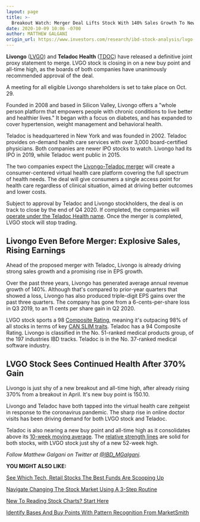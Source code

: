 ```yaml
---
layout: page
title: >-
  Breakout Watch: Merger Deal Lifts Stock With 140% Sales Growth To New Buy Zone
date: 2020-10-09 10:06 -0700
author: MATTHEW GALGANI
origin_url: https://www.investors.com/research/ibd-stock-analysis/lvgo-stock-near-new-buy-zone-after-teladoc-merger/
---
```





**Livongo** ([LVGO](https://research.investors.com/quote.aspx?symbol=LVGO)) and **Teladoc Health** ([TDOC](https://research.investors.com/quote.aspx?symbol=TDOC)) have released a definitive joint proxy statement to merge. LVGO stock is closing in on a new buy point and all-time high, as the boards of both companies have unanimously recommended approval of the deal.




A meeting for all eligible Livongo shareholders is set to take place on Oct. 29.


Founded in 2008 and based in Silicon Valley, Livongo offers a "whole person platform that empowers people with chronic conditions to live better and healthier lives." It began with a focus on diabetes, and has expanded to cover hypertension, weight management and behavioral health.


Teladoc is headquartered in New York and was founded in 2002. Teladoc provides on-demand health care services with over 3,000 board-certified physicians. Both companies are newer IPO stocks to watch. Livongo had its IPO in 2019, while Teladoc went public in 2015.


The two companies expect the [Livongo-Teladoc merger](https://ir.livongo.com/news-releases/news-release-details/teladoc-health-and-livongo-file-definitive-proxy-statement) will create a consumer-centered virtual health care platform covering the full spectrum of health needs. The deal will give consumers a single access point for health care regardless of clinical situation, aimed at driving better outcomes and lower costs.


Subject to approval by Teladoc and Livongo stockholders, the deal is on track to close by the end of Q4 2020. If completed, the companies will [operate under the Teladoc Health name](https://www.mobihealthnews.com/news/teladoc-health-absorbs-chronic-care-company-livongo-185b-merger#:~:text=Digital%20health%20titans%20Teladoc%20Health,company%20Livongo%20at%20%2418.5%20billion.). Once the merger is completed, LVGO stock will stop trading.


Livongo Even Before Merger: Explosive Sales, Rising Earnings
------------------------------------------------------------


Ahead of the proposed merger with Teladoc, Livongo is already driving strong sales growth and a promising rise in EPS growth.


Over the past three years, Livongo has generated average annual revenue growth of 140%. Although that's compared to prior-year quarters that showed a loss, Livongo has also produced triple-digit EPS gains over the past three quarters. The company has gone from a 6-cents-per-share loss in Q3 2019, to an 11 cents per share gain in Q2 2020.


LVGO stock sports a 98 [Composite Rating](https://www.investors.com/ibd-data-stories/companies-now-outperforming-95-of-all-stocks/), meaning it's outpacing 98% of all stocks in terms of key [CAN SLIM traits](https://www.investors.com/ibd-university/can-slim/). Teladoc has a 94 Composite Rating. Livongo is classified in the No. 51-ranked medical products group, of the 197 industries IBD tracks. Teladoc is in the No. 37-ranked medical software industry.


LVGO Stock Sees Continued Health After 370% Gain
------------------------------------------------


Livongo is just shy of a new breakout and all-time high, after already rising 370% from a breakout in April. It's new buy point is 150.10.


Livongo and Teladoc have both tapped into the virtual health care zeitgeist in response to the coronavirus pandemic. The sharp rise in online doctor visits has been driving demand for both LVGO stock and Teladoc.


Teladoc is also nearing a new buy point and all-time high as it consolidates above its [10-week moving average](https://www.investors.com/how-to-invest/stock-chart-reading-for-beginners-trend-moving-averages-support-nvidia-netflix/). The [relative strength lines](https://www.investors.com/how-to-invest/investors-corner/relative-strength-line-gives-crucial-clues-about-stocks-ready-to-make-big-gains/) are solid for both stocks, with LVGO stock just shy of a new 52-week high.



*Follow Matthew Galgani on Twitter at [@IBD\_MGalgani](https://twitter.com/ibd_mgalgani).*


**YOU MIGHT ALSO LIKE:**


[See Which Tech, Retail Stocks The Best Funds Are Scooping Up](https://www.investors.com/etfs-and-funds/mutual-funds/stocks-to-watch-best-mutual-funds-buy-amazon-zoom-video-alibaba-apple-stock/)


[Navigate Changing The Stock Market Using A 3-Step Routine](https://www.investors.com/how-to-invest/investors-corner/investing-in-stocks-start-with-stock-market-investing-routine-routine/?)


[New To Reading Stock Charts? Start Here](https://www.investors.com/how-to-invest/stock-chart-reading-for-beginners/)


[Identify Bases And Buy Points With Pattern Recognition From MarketSmith](https://www.investors.com/product/marketsmith/?artProdLink=MarketSmith)




